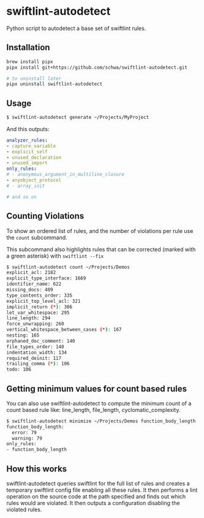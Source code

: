 # swiftlint-autodetect

Python script to autodetect a base set of swiftlint rules.

## Installation

```sh
brew install pipx
pipx install git+https://github.com/schwa/swiftlint-autodetect.git

# to uninstall later
pipx uninstall swiftlint-autodetect
```

## Usage

```sh
$ swiftlint-autodetect generate ~/Projects/MyProject
```

And this outputs:

```yaml
analyzer_rules:
- capture_variable
- explicit_self
- unused_declaration
- unused_import
only_rules:
# - anonymous_argument_in_multiline_closure
- anyobject_protocol
# - array_init

# and so on
```

## Counting Violations

To show an ordered list of rules, and the number of violations per rule use the `count` subcommand.

This subcommand also highlights rules that can be corrected (marked with a green asterisk) with `swiftlint --fix`

```sh
$ swiftlint-autodetect count ~/Projects/Demos
explicit_acl: 2182
explicit_type_interface: 1669
identifier_name: 622
missing_docs: 409
type_contents_order: 335
explicit_top_level_acl: 321
implicit_return (*): 306
let_var_whitespace: 295
line_length: 294
force_unwrapping: 260
vertical_whitespace_between_cases (*): 167
nesting: 165
orphaned_doc_comment: 140
file_types_order: 140
indentation_width: 134
required_deinit: 117
trailing_comma (*): 106
todo: 106
```

## Getting minimum values for count based rules

You can also use swiftlint-autodetect to compute the minimum count of a count based rule like: line_length, file_length,
cyclomatic_complexity.

```sh
$ swiftlint-autodetect minimize ~/Projects/Demos function_body_length
function_body_length:
  error: 79
  warning: 79
only_rules:
- function_body_length
```
## How this works

swiftlint-autodetect queries swiftlint for the full list of rules and creates a temporary swiftlint config file enabling all these rules. It then performs a lint operation on the source code at the path specified and finds out which rules would are violated. It then outputs a configuration disabling the violated rules.
